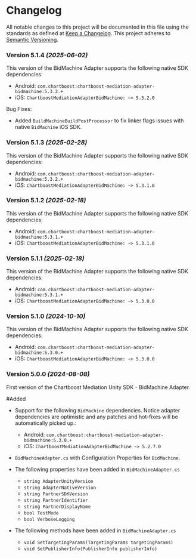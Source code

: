# Changelog
All notable changes to this project will be documented in this file using the standards as defined at [Keep a Changelog](https://keepachangelog.com/en/1.0.0/). This project adheres to [Semantic Versioning](https://semver.org/spec/v2.0.0).

### Version 5.1.4 *(2025-06-02)*
This version of the BidMachine Adapter supports the following native SDK dependencies:
  * Android: `com.chartboost:chartboost-mediation-adapter-bidmachine:5.3.2.+`
  * iOS: `ChartboostMediationAdapterBidMachine: ~> 5.3.2.0`

Bug Fixes:
 * Added `BuildMachineBuildPostProcessor` to fix linker flags issues with native `BidMachine` iOS SDK.

### Version 5.1.3 *(2025-02-28)*
This version of the BidMachine Adapter supports the following native SDK dependencies:
  * Android: `com.chartboost:chartboost-mediation-adapter-bidmachine:5.3.2.+`
  * iOS: `ChartboostMediationAdapterBidMachine: ~> 5.3.1.0`

### Version 5.1.2 *(2025-02-18)*
This version of the BidMachine Adapter supports the following native SDK dependencies:
  * Android: `com.chartboost:chartboost-mediation-adapter-bidmachine:5.3.1.+`
  * iOS: `ChartboostMediationAdapterBidMachine: ~> 5.3.1.0`

### Version 5.1.1 *(2025-02-18)*
This version of the BidMachine Adapter supports the following native SDK dependencies:
  * Android: `com.chartboost:chartboost-mediation-adapter-bidmachine:5.3.1.+`
  * iOS: `ChartboostMediationAdapterBidMachine: ~> 5.3.0.0`

### Version 5.1.0 *(2024-10-10)*
This version of the BidMachine Adapter supports the following native SDK dependencies:
  * Android: `com.chartboost:chartboost-mediation-adapter-bidmachine:5.3.0.+`
  * iOS: `ChartboostMediationAdapterBidMachine: ~> 5.3.0.0`

### Version 5.0.0 *(2024-08-08)*

First version of the Chartboost Mediation Unity SDK - BidMachine Adapter.

#Added
- Support for the following `BidMachine` dependencies. Notice adapter dependencies are optimistic and any patches and hot-fixes will be automatically picked up.:
    * Android: `com.chartboost:chartboost-mediation-adapter-bidmachine:5.3.0.+`
    * iOS: `ChartboostMediationAdapterBidMachine ~> 5.2.7.0`
    
- `BidMachineAdapter.cs` with Configuration Properties for `BidMachine`.
- The following properties have been added in `BidMachineAdapter.cs`
    * `string AdapterUnityVersion`
    * `string AdapterNativeVersion`
    * `string PartnerSDKVersion`
    * `string PartnerIdentifier`
    * `string PartnerDisplayName`
    * `bool TestMode`
    * `bool VerboseLogging`
- The following methods have been added in `BidMachineAdapter.cs`
    * `void SetTargetingParams(TargetingParams targetingParams)`
    * `void SetPublisherInfo(PublisherInfo publisherInfo)`
